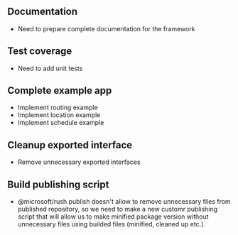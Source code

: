 ## Documentation
- Need to prepare complete documentation for the framework

## Test coverage
- Need to add unit tests

## Complete example app
- Implement routing example
- Implement location example
- Implement schedule example

## Cleanup exported interface
- Remove unnecessary exported interfaces

## Build publishing script
- @microsoft/rush publish doesn't allow to remove unnecessary files from published repository,
so we need to make a new customr publishing script that will allow us to make minified package
version without unnecessary files using builded files (minified, cleaned up etc.).
